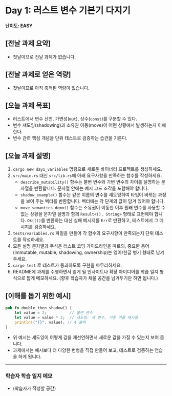 # Day 1: 러스트 변수 기본기 다지기

**난이도: EASY**

## [전날 과제 요약]
- 첫날이므로 전날 과제가 없습니다.

## [전날 과제로 얻은 역량]
- 첫날이므로 아직 축적된 역량이 없습니다.

## [오늘 과제 목표]
- 러스트에서 변수 선언, 가변성(`mut`), 상수(`const`)를 구분할 수 있다.
- 변수 섀도잉(shadowing)과 소유권 이동(move)이 어떤 상황에서 발생하는지 이해한다.
- 변수 관련 핵심 개념을 단위 테스트로 검증하는 습관을 기른다.

## [오늘 과제 설명]
1. `cargo new day1_variables` 명령으로 새로운 바이너리 프로젝트를 생성하세요.
2. `src/main.rs` 대신 `src/lib.rs`에 아래 요구사항을 만족하는 함수를 작성하세요.
   - `describe_mutability()` 함수는 불변 변수와 가변 변수의 차이를 설명하는 문자열을 반환합니다. 문자열 안에는 예시 코드 조각을 포함해야 합니다.
   - `shadow_example()` 함수는 같은 이름의 변수를 섀도잉하여 타입이 바뀌는 과정을 보여 주는 벡터를 반환합니다. 벡터에는 각 단계의 값이 담겨 있어야 합니다.
   - `move_semantics_demo()` 함수는 소유권이 이동한 이후 원래 변수를 사용할 수 없는 상황을 문자열 설명과 함께 `Result<(), String>` 형태로 표현해야 합니다. `Ok(())`를 반환하는 대신 실패 메시지를 `Err`로 반환하고, 테스트에서 그 메시지를 검증하세요.
3. `tests/variables.rs` 파일을 만들어 각 함수의 요구사항이 만족되는지 단위 테스트를 작성하세요.
4. 모든 설명 문자열과 주석은 러스트 코딩 가이드라인을 따르되, 중요한 용어(immutable, mutable, shadowing, ownership)는 영어/한글 병기 형태로 남겨 주세요.
5. `cargo test` 로 테스트가 통과하도록 구현을 마무리하세요.
6. README에 과제를 수행하면서 얻게 될 인사이트나 확장 아이디어를 학습 일지 형식으로 짧게 메모하세요. (향후 학습자가 채울 공간을 남겨두기만 하면 됩니다.)

## [이해를 돕기 위한 예시]
```rust
pub fn double_then_shadow() {
    let value = 2;          // 불변 변수
    let value = value * 2;  // 섀도잉: 새 변수, 기존 이름 재사용
    println!("{}", value); // 4 출력
}
```
- 위 예시는 섀도잉이 어떻게 값을 재선언하면서 새로운 값을 가질 수 있는지 보여 줍니다.
- 과제에서는 예시보다 더 다양한 변형을 직접 만들어 보고, 테스트로 검증하는 연습을 하게 됩니다.

---

### 학습자 학습 일지 메모
- (학습자가 작성할 공간)
